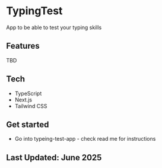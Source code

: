 # TypingTest
App to be able to test your typing skills

## Features
TBD

## Tech
* TypeScript
* Next.js
* Tailwind CSS

## Get started
* Go into typeing-test-app - check read me for instructions

## Last Updated: June 2025